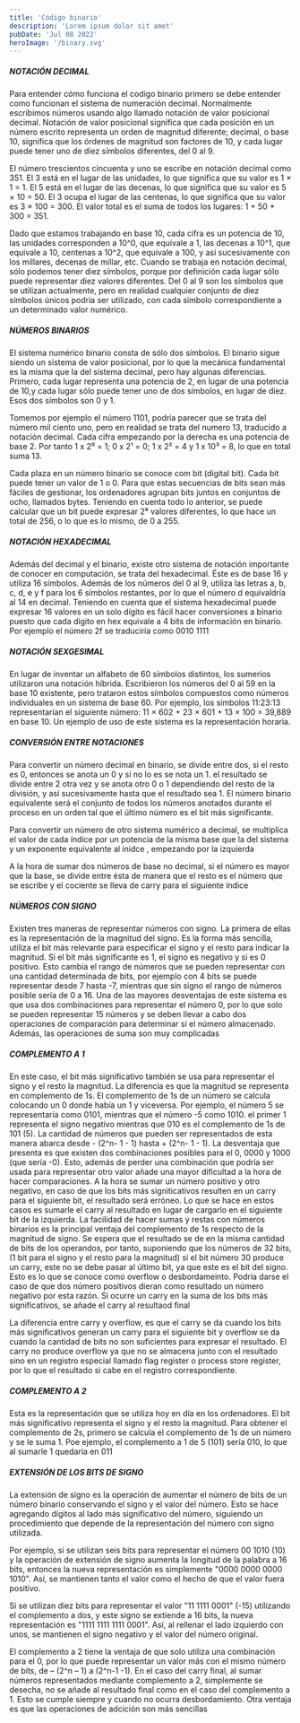 ```yaml
---
title: 'Código binario'
description: 'Lorem ipsum dolor sit amet'
pubDate: 'Jul 08 2022'
heroImage: '/binary.svg'
---
```


##### NOTACIÓN DECIMAL

Para entender cómo funciona el codigo binario primero se debe entender como funcionan el sistema de numeración decimal. Normalmente escribimos números usando algo llamado notación de valor posicional decimal. Notación de valor posicional significa que cada posición en un número escrito representa un orden de magnitud diferente; decimal, o base 10, significa que los órdenes de magnitud son factores
de 10, y cada lugar puede tener uno de diez símbolos diferentes, del 0 al 9.

El número trescientos cincuenta y uno se escribe en notación decimal como 351. El 3 está en el lugar de las unidades, lo que significa que su valor es 1 × 1 = 1.
El 5 está en el lugar de las decenas, lo que significa que su valor es 5 × 10 = 50. El 3 ocupa el lugar de las centenas, lo que significa que su valor es 3 × 100 = 300. El valor total es el
suma de todos los lugares: 1 + 50 + 300 = 351.

Dado que estamos trabajando en base 10, cada cifra es un potencia de 10, las unidades corresponden a 10^0, que equivale a 1, las decenas a 10^1, que equivale a 10, centenas a 10^2, que equivale a 100, y así sucesivamente con los millares, decenas de millar, etc. Cuando se trabaja en notación decimal, sólo podemos tener diez símbolos, porque por definición cada lugar sólo puede representar diez valores diferentes. Del 0 al 9 son los símbolos que se utilizan actualmente, pero en realidad cualquier conjunto de diez símbolos únicos podría ser utilizado, con cada símbolo correspondiente a un determinado valor numérico.

##### NÚMEROS BINARIOS
El sistema numérico binario  consta de sólo dos símbolos. El binario sigue siendo un sistema de valor posicional, por lo que la mecánica fundamental es la misma que la del sistema decimal, pero hay algunas diferencias. Primero, cada lugar representa una potencia de 2, en lugar de una potencia de 10,y cada lugar sólo puede tener uno de dos símbolos, en lugar de diez. Esos dos símbolos son 0 y 1. 

Tomemos por ejemplo el número 1101, podría parecer que se trata del número mil ciento uno, pero en realidad se trata del numero 13, traducido a notación decimal. Cada cifra empezando por la derecha es una potencia de base 2. Por tanto 1 x 2⁰ = 1; 0 x 2¹ = 0; 1 x 2² = 4 y 1 x 10³ = 8, lo que en total suma 13.

Cada plaza en un número binario se conoce com bit (digital bit). Cada bit puede tener un valor de 1 o 0. Para que estas secuencias de bits sean más fáciles de gestionar, los ordenadores agrupan bits
juntos en conjuntos de ocho, llamados bytes. Teniendo en cuenta todo lo anterior, se puede calcular que un bit puede expresar 2⁸ valores diferentes, lo que hace un total de 256,  o lo que es lo mismo, de 0 a 255.



##### NOTACIÓN HEXADECIMAL
Además del decimal y el binario, existe otro sistema de notación importante de conocer en computación, se trata del hexadecimal. Éste es de base 16 y utiliza 16 símbolos. Además de los números del 0 al 9, utiliza las letras a, b, c, d, e y f para los 6 símbolos restantes, por lo que el número d equivaldría al 14 en decimal. Teniendo en cuenta que el sistema hexadecimal puede expresar 16 valores en un solo dígito es fácil hacer conversiones a binario puesto que cada dígito en hex equivale a 4 bits de información en binario. Por ejemplo el número 2f se traduciría como 0010 1111

##### NOTACIÓN SEXGESIMAL
En lugar de inventar un alfabeto de 60 símbolos distintos, los sumerios utilizaron una notación híbrida. Escribieron los números del 0 al 59 en la base 10 existente, pero trataron estos símbolos compuestos como números individuales en un sistema de base 60. Por ejemplo, los símbolos 11:23:13 representarían el siguiente número:  11 × 602 + 23 × 601 + 13 × 100 = 39,889 en base 10. Un ejemplo 
de uso de este sistema es la representación horaria.

##### CONVERSIÓN ENTRE NOTACIONES 
Para convertir un número decimal en binario, se divide entre dos, si el resto es 0, entonces se anota un 0 y si no lo es se nota un 1. el resultado se divide entre 2 otra vez y se anota otro 0 o 1 dependiendo del resto de la división, y así sucesivamente hasta que el resultado sea 1. El número binario equivalente será el conjunto de todos los números anotados durante el proceso en un orden tal que el último número es el bit más significante.

Para convertir un número de otro sistema numérico a decimal, se multiplica el valor de cada índice por un potencia de la misma base que la del sistema y un exponente equivalente al ínidce , empezando por la izquierda

A la hora de sumar dos números de base no decimal, si el número es mayor que la base, se divide entre ésta de manera que el resto es el número que se escribe y el cociente se lleva de carry para el siguiente índice

##### NÚMEROS CON SIGNO
Existen tres maneras de representar números con signo. La primera de ellas es la representación de la magnitud del signo. Es la forma más sencilla, utiliza el bit más relevante para especificar el signo y el resto para indicar la magnitud. Si el bit más significante es 1, el signo es negativo y si es 0 positivo. Esto cambia el rango de números que se pueden representar con una cantidad determinada de bits, por ejemplo con 4 bits se puede representar desde 7 hasta -7, mientras que sin signo el rango de números posible sería de 0 a 16. Una de las mayores desventajas de este sistema es que usa dos combinaciones para representar el número 0, por lo que solo se pueden representar 15 números y se deben llevar a cabo dos operaciones de comparación para determinar si el número almacenado. Además, las operaciones de suma son muy complicadas

##### COMPLEMENTO A 1
En este caso, el bit más significativo también se usa para representar el signo y el resto la magnitud. La diferencia es que la magnitud se representa en complemento de 1s. El complemento de 1s de un número se calcula colocando un 0 donde había un 1 y viceversa. Por ejemplo, el número 5 se representaría como 0101, mientras que el número -5 como 1010. el primer 1 representa el signo negativo mientras que 010 es el complemento de 1s de 101 (5). La cantidad de números que pueden ser representados de esta manera abarca desde -  (2^n- 1  - 1) hasta  + (2^n- 1  - 1). La desventaja que presenta es que existen dos combinaciones posibles para el 0, 0000 y 1000 (que sería -0). Esto, además de perder una combinación que podría ser usada para representar otro valor añade una mayor dificultad a la hora de hacer comparaciones. A la hora se sumar un número positivo y otro negativo, en caso de que los bits más signiticativos resulten en un carry para el siguiente bit, el resultado será erróneo. Lo que se hace en estos casos es sumarle el carry al resultado en lugar de cargarlo en el siguiente bit de la izquierda. La facilidad de hacer sumas y restas con números binarios es la principal ventaja del complemento de 1s respecto de la magnitud de signo. Se espera que el resultado se de en la misma cantidad de bits de los operandos, por tanto, suponiendo que los números de 32 bits, (1 bit para el signo y el resto para la magnitud) si el bit número 30 produce un carry, este no se debe pasar al último bit, ya que este es el bit del signo. Esto es lo que se conoce como overflow o desbordameinto. Podría darse el caso de que dos número positivos dieran como resultado un número negativo por esta razón. Si ocurre un carry en la suma de los bits más significativos, se añade el carry al resultaod final

La diferencia entre carry y overflow, es que el carry se da cuando los bits más significativos generan un carry para el siguiente bit y overflow se da cuando la cantidad de bits no son suficientes para expresar el resultado. El carry no produce overflow ya que no se almacena junto con el resultado sino en un registro especial llamado flag register o process store register, por lo que el resultado si cabe en el registro correspondiente. 

##### COMPLEMENTO A 2
Esta es la representación que se utiliza hoy en día en los ordenadores. El bit más significativo representa el signo y el resto la magnitud. Para obtener el complemento de 2s, primero se calcula el complemento de 1s de un número y se le suma 1. Poe ejemplo, el complemento a 1 de 5 (101) sería 010, lo que al sumarle 1 quedaría en 011


##### EXTENSIÓN DE LOS BITS DE SIGNO
La extensión de signo es la operación de aumentar el número de bits de un número binario conservando el signo y el valor del número. Esto se hace agregando dígitos al lado más significativo del número, siguiendo un procedimiento que depende de la representación del número con signo  utilizada.

Por ejemplo, si se utilizan seis bits para representar el número 00 1010 (10) y la operación de extensión de signo aumenta la longitud de la palabra a 16 bits, entonces la nueva representación es simplemente "0000 0000 0000 1010". Así, se mantienen tanto el valor como el hecho de que el valor fuera positivo.

Si se utilizan diez bits para representar el valor "11 1111 0001" (-15) utilizando el complemento a dos, y este signo se extiende a 16 bits, la nueva representación es "1111 1111 1111 0001". Así, al rellenar el lado izquierdo con unos, se mantienen el signo negativo y el valor del número original.

El complemento a 2 tiene la ventaja de que solo utiliza una combinación para el 0, por lo que puede representar un valor más con el mismo número de bits, de – (2^n – 1) a (2^n-1 -1). En el caso del carry final, al sumar números representados mediante complemento a 2, simplemente se desecha, no se añade al resultado final como en el caso del complemento a 1. Esto se cumple siempre y cuando no ocurra desbordamiento. Otra ventaja es que las operaciones de adcición son más sencillas

